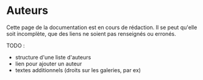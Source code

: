 # Auteurs

<div class="warning ico-after">
    <p>
        Cette page de la documentation est en cours de rédaction.  
        Il se peut qu'elle soit incomplète, que des liens ne soient pas renseignés ou erronés.
    </p>
</div>


TODO :

- structure d'une liste d'auteurs
- lien pour ajouter un auteur
- textes additionnels (droits sur les galeries, par ex)